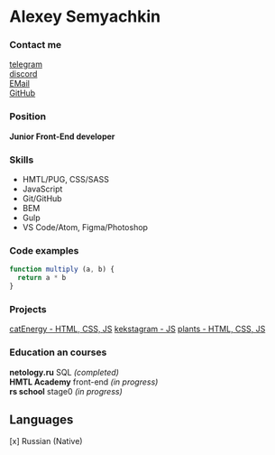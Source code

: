 # Alexey Semyachkin

### Contact me

[telegram](https://t.me/aleksem07)\
[discord](https://discordapp.com/users/658580989295067142)\
[EMail](aleksem07@gmail.com)\
[GitHub](https://github.com/aleksem07)

### Position

**Junior Front-End developer**

### Skills

- HMTL/PUG, CSS/SASS 
- JavaScript
- Git/GitHub
- BEM
- Gulp
- VS Code/Atom, Figma/Photoshop

### Code examples

```javascript
function multiply (a, b) {
  return a * b
}
```

### Projects

[catEnergy - HTML, CSS, JS](https://aleksem07.github.io/catEnergy/)
[kekstagram - JS](https://aleksem07.github.io/kekstagram/)
[plants - HTML, CSS, JS](https://rolling-scopes-school.github.io/aleksem07-JSFEPRESCHOOL2022Q4/)

### Education an courses

**netology.ru** SQL *(completed)*\
**HMTL Academy** front-end *(in progress)*\
**rs school** stage0 *(in progress)*

## Languages
[x] Russian (Native) 
